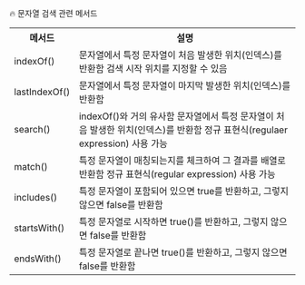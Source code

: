 🔥 문자열 검색 관련 메서드

<table>
    <tr>
      <th scope="col">메서드</td>
      <th scope="col">설명</td>
    </tr>
    <tr>
      <td>indexOf()</td>
      <td>문자열에서 특정 문자열이 처음 발생한 위치(인덱스)를 반환함 검색 시작 위치를 지정할 수 있음</td>
    </tr>
    <tr>
      <td>lastIndexOf()</td>
      <td>문자열에서 특정 문자열이 마지막 발생한 위치(인덱스)를 반환함</td>
    </tr>
    <tr>
      <td>search()</td>
      <td>indexOf()와 거의 유사함 문자열에서 특정 문자열이 처음 발생한 위치(인덱스)를 반환함 정규 표현식(regulaer expression) 사용 가능</td>
    </tr>
    <tr>
      <td>match()</td>
      <td>특정 문자열이 매칭되는지를 체크하여 그 결과를 배열로 반환함 정규 표현식(regular expression) 사용 가능</td>
    </tr>
    <tr>
      <td>includes()</td>
      <td>특정 문자열이 포함되어 있으면 true를 반환하고, 그렇지 않으면 false를 반환함</td>
    </tr>
    <tr>
      <td>startsWith()</td>
      <td>특정 문자열로 시작하면 true()를 반환하고, 그렇지 않으면 false를 반환함</td>
    </tr>
    <tr>
      <td>endsWith()</td>
      <td>특정 문자열로 끝나면 true()를 반환하고, 그렇지 않으면 false를 반환함</td>
    </tr>
  </table>
